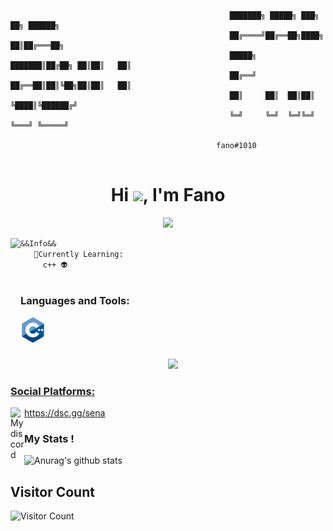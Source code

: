 ```
                                                 ███████╗ █████╗ ███╗   ██╗ ██████╗ 
                                                 ██╔════╝██╔══██╗████╗  ██║██╔═══██╗
                                                 █████╗  ███████║██╔██╗ ██║██║   ██║
                                                 ██╔══╝  ██╔══██║██║╚██╗██║██║   ██║
                                                 ██║     ██║  ██║██║ ╚████║╚██████╔╝
                                                 ╚═╝     ╚═╝  ╚═╝╚═╝  ╚═══╝ ╚═════╝ 
                                   
                                              fano#1010
                                                          
```

<h1 align="center">Hi <img src="https://media.discordapp.net/stickers/975553715434037318.webp?size=160" width="40px" />, I'm Fano</h1>

<p align="center">
  <img src="https://readme-typing-svg.herokuapp.com/?center=true&vCenter=true&color=016EEA&width=500&lines=Welcome+|anonfano/sena.gg" />
</p>


<img align="left" height="200" src="https://tenor.com/benot.gif"/>

```diff
&&Info&&
   👾Currently Learning:
     c++ 👽
    
```
<h3 align="left">Languages and Tools:</h3>
<p align="left"> <a href="https://www.w3schools.com/cpp/" target="_blank" rel="noreferrer"> <img src="https://raw.githubusercontent.com/devicons/devicon/master/icons/cplusplus/cplusplus-original.svg" alt="cplusplus" width="40" height="40"/> </a> </p>

### 
<p align="center">
  <a href="">
    <img src="https://media.giphy.com/media/26tn33aiTi1jkl6H6/giphy.gif">

### Social Platforms:

<img align="left" alt="My discord" width="22px" src="https://cdn.jsdelivr.net/npm/simple-icons@v3/icons/discord.svg" /> https://dsc.gg/sena
<br />



### My Stats !
![Anurag's github stats](https://github-readme-stats.vercel.app/api?username=anonfano&count_private=true&show_icons=true?theme=buefy)


## Visitor Count
![Visitor Count](https://profile-counter.glitch.me/anonfano/count.svg)

<br />
